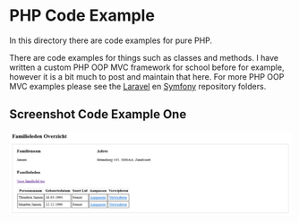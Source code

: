 
# PHP Code Example

In this directory there are code examples for pure PHP.

There are code examples for things such as classes and methods. 
I have written a custom PHP OOP MVC framework for school before for example, however it is a bit much
to post and maintain that here. For more PHP OOP MVC examples please see the [Laravel](https://github.com/CodezPoet/code_examples/tree/main/laravel) en [Symfony](https://github.com/CodezPoet/code_examples/tree/main/symfony) repository folders. 

## Screenshot Code Example One

![screenshot of code example](https://github.com/CodezPoet/code_examples/blob/main/php/familieleden_overzicht_screenshot.png)

